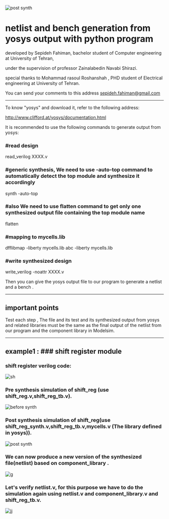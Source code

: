 ![post synth](https://user-images.githubusercontent.com/71797162/120828525-dfb3a200-c571-11eb-902d-4b8c35c3ba15.PNG)
# netlist and bench generation from yosys output with python program
 
 
developed by Sepideh Fahiman, bachelor student of Computer engineering at University of Tehran,


under the supervision of professor Zainalabedin Navabi Shirazi.                     

                                                                                                      
special thanks to Mohammad rasoul Roshanshah , PHD student of Electrical engineering at University of Tehran.


You can send your comments to this address  <sepideh.fahiman@gmail.com>

*********************************************************************************************************************************

To know "yosys" and download it, refer to the following address:

<http://www.clifford.at/yosys/documentation.html>

It is recommended to use the following commands to generate output from yosys:

### #read design

read_verilog XXXX.v

### #generic synthesis, We need to use -auto-top command to automatically detect the top module and synthesize it accordingly

synth -auto-top 

### #also We need to use flatten command to get only one synthesized output file containing the top module name

flatten

### #mapping to mycells.lib

dfflibmap -liberty mycells.lib
abc -liberty mycells.lib

### #write synthesized design

write_verilog -noattr XXXX.v


Then you can give the yosys output file to our program to generate a netlist and a bench .
*********************************************************************************************************************************


## important points

Test each step , The file and its test and its synthesized output from yosys and related libraries must be the same as the final output of the netlist from our program and the component library in Modelsim.

*********************************************************************************************************************************
## example1 : ### shift register module

### shift register verilog code:

![sh](https://user-images.githubusercontent.com/71797162/119122798-28347100-ba44-11eb-8358-9fc8a787c674.PNG)


### Pre synthesis simulation of shift_reg (use shift_reg.v,shift_reg_tb.v).
![before synth](https://user-images.githubusercontent.com/71797162/120824326-97928080-c56d-11eb-8c60-dea44b6167e9.PNG)


### Post synthesis simulation of shift_reg(use shift_reg_synth.v,shift_reg_tb.v,mycells.v (The library defined in yosys)).
![post synth](https://user-images.githubusercontent.com/71797162/120828554-e7734680-c571-11eb-97b2-e2cec46e6f67.PNG)


### We can now produce a new version of the synthesized file(netlist) based on component_library . 
![g](https://user-images.githubusercontent.com/71797162/120832638-20151f00-c576-11eb-9d7f-d1899735d187.PNG)

### Let's verify netlist.v, for this purpose we have to do the simulation again using netlist.v and component_library.v and shift_reg_tb.v.
![jj](https://user-images.githubusercontent.com/71797162/120834617-826f1f00-c578-11eb-8645-154ad9c8426a.PNG)

